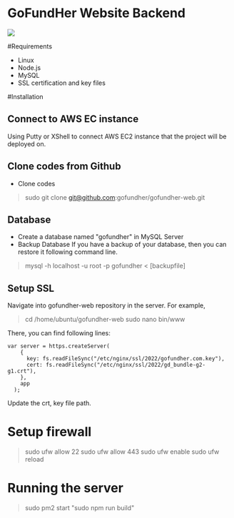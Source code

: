 
# GoFundHer Website Backend

![](https://pandao.github.io/editor.md/images/logos/editormd-logo-180x180.png)

#Requirements
- Linux
- Node.js
- MySQL
- SSL certification and key files

#Installation

## Connect to AWS EC instance
Using Putty or XShell to connect AWS EC2 instance that the project will be deployed on.

## Clone codes from Github
- Clone codes
> sudo git clone git@github.com:gofundher/gofundher-web.git

## Database
- Create a database named "gofundher" in MySQL Server
- Backup Database
If you have a backup of your database, then you can restore it following command line.
> mysql -h localhost -u root -p gofundher < [backupfile]

## Setup SSL
Navigate into gofundher-web repository in the server. For example,
> cd /home/ubuntu/gofundher-web
> sudo nano bin/www

There, you can find following lines:

    var server = https.createServer(
        {
          key: fs.readFileSync("/etc/nginx/ssl/2022/gofundher.com.key"),
          cert: fs.readFileSync("/etc/nginx/ssl/2022/gd_bundle-g2-g1.crt"),
        },
        app
      );

Update the crt, key file path.

# Setup firewall
> sudo ufw allow 22
> sudo ufw allow 443
> sudo ufw enable
> sudo ufw reload

# Running the server
> sudo pm2 start "sudo npm run build"
